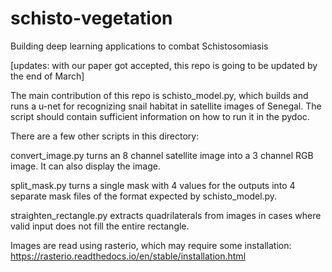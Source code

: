 # schisto-vegetation
Building deep learning applications to combat Schistosomiasis

[updates: with our paper got accepted, this repo is going to be updated by the end of March]

The main contribution of this repo is schisto_model.py, which builds
and runs a u-net for recognizing snail habitat in satellite images of
Senegal.  The script should contain sufficient information on how to
run it in the pydoc.

There are a few other scripts in this directory:

convert_image.py turns an 8 channel satellite image into a 3 channel
  RGB image.  It can also display the image.

split_mask.py turns a single mask with 4 values for the outputs into 4
  separate mask files of the format expected by schisto_model.py.

straighten_rectangle.py extracts quadrilaterals from images in cases
  where valid input does not fill the entire rectangle.



Images are read using rasterio, which may require some installation:
https://rasterio.readthedocs.io/en/stable/installation.html
